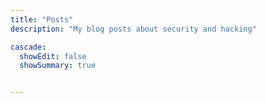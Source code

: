 ```yaml
---
title: "Posts"
description: "My blog posts about security and hacking"

cascade:
  showEdit: false
  showSummary: true


---
```

